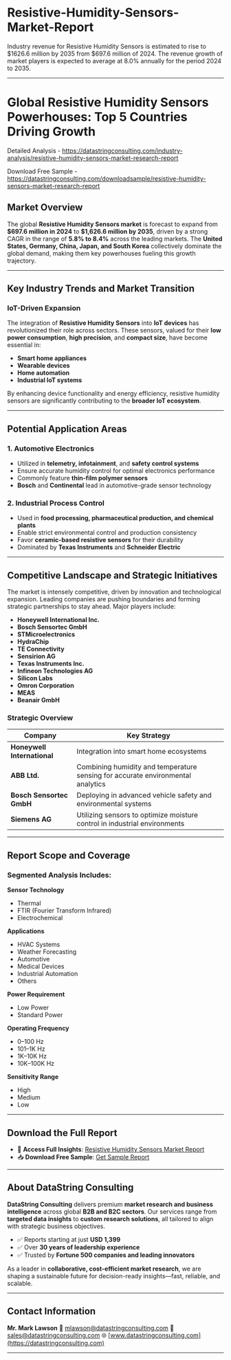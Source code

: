 # Resistive-Humidity-Sensors-Market-Report

Industry revenue for Resistive Humidity Sensors is estimated to rise to $1626.6 million by 2035 from $697.6 million of 2024. The revenue growth of market players is expected to average at 8.0% annually for the period 2024 to 2035.

---

# **Global Resistive Humidity Sensors Powerhouses: Top 5 Countries Driving Growth**

Detailed Analysis - https://datastringconsulting.com/industry-analysis/resistive-humidity-sensors-market-research-report

Download Free Sample - https://datastringconsulting.com/downloadsample/resistive-humidity-sensors-market-research-report

## **Market Overview**

The global **Resistive Humidity Sensors market** is forecast to expand from **\$697.6 million in 2024** to **\$1,626.6 million by 2035**, driven by a strong CAGR in the range of **5.8% to 8.4%** across the leading markets. The **United States, Germany, China, Japan, and South Korea** collectively dominate the global demand, making them key powerhouses fueling this growth trajectory.

---

## **Key Industry Trends and Market Transition**

### **IoT-Driven Expansion**

The integration of **Resistive Humidity Sensors** into **IoT devices** has revolutionized their role across sectors. These sensors, valued for their **low power consumption**, **high precision**, and **compact size**, have become essential in:

* **Smart home appliances**
* **Wearable devices**
* **Home automation**
* **Industrial IoT systems**

By enhancing device functionality and energy efficiency, resistive humidity sensors are significantly contributing to the **broader IoT ecosystem**.

---

## **Potential Application Areas**

### **1. Automotive Electronics**

* Utilized in **telemetry, infotainment**, and **safety control systems**
* Ensure accurate humidity control for optimal electronics performance
* Commonly feature **thin-film polymer sensors**
* **Bosch** and **Continental** lead in automotive-grade sensor technology

### **2. Industrial Process Control**

* Used in **food processing, pharmaceutical production, and chemical plants**
* Enable strict environmental control and production consistency
* Favor **ceramic-based resistive sensors** for their durability
* Dominated by **Texas Instruments** and **Schneider Electric**

---

## **Competitive Landscape and Strategic Initiatives**

The market is intensely competitive, driven by innovation and technological expansion. Leading companies are pushing boundaries and forming strategic partnerships to stay ahead. Major players include:

* **Honeywell International Inc.**
* **Bosch Sensortec GmbH**
* **STMicroelectronics**
* **HydraChip**
* **TE Connectivity**
* **Sensirion AG**
* **Texas Instruments Inc.**
* **Infineon Technologies AG**
* **Silicon Labs**
* **Omron Corporation**
* **MEAS**
* **Beanair GmbH**

### **Strategic Overview**

| **Company**                 | **Key Strategy**                                                                |
| --------------------------- | ------------------------------------------------------------------------------- |
| **Honeywell International** | Integration into smart home ecosystems                                          |
| **ABB Ltd.**                | Combining humidity and temperature sensing for accurate environmental analytics |
| **Bosch Sensortec GmbH**    | Deploying in advanced vehicle safety and environmental systems                  |
| **Siemens AG**              | Utilizing sensors to optimize moisture control in industrial environments       |

---

## **Report Scope and Coverage**

### **Segmented Analysis Includes:**

**Sensor Technology**

* Thermal
* FTIR (Fourier Transform Infrared)
* Electrochemical

**Applications**

* HVAC Systems
* Weather Forecasting
* Automotive
* Medical Devices
* Industrial Automation
* Others

**Power Requirement**

* Low Power
* Standard Power

**Operating Frequency**

* 0–100 Hz
* 101–1K Hz
* 1K–10K Hz
* 10K–100K Hz

**Sensitivity Range**

* High
* Medium
* Low

---

## **Download the Full Report**

* 📄 **Access Full Insights**: [Resistive Humidity Sensors Market Report](https://datastringconsulting.com/industry-analysis/resistive-humidity-sensors-market-research-report)
* 📥 **Download Free Sample**: [Get Sample Report](https://datastringconsulting.com/downloadsample/resistive-humidity-sensors-market-research-report)

---

## **About DataString Consulting**

**DataString Consulting** delivers premium **market research and business intelligence** across global **B2B and B2C sectors**. Our services range from **targeted data insights** to **custom research solutions**, all tailored to align with strategic business objectives.

* ✅ Reports starting at just **USD 1,399**
* ✅ Over **30 years of leadership experience**
* ✅ Trusted by **Fortune 500 companies and leading innovators**

As a leader in **collaborative, cost-efficient market research**, we are shaping a sustainable future for decision-ready insights—fast, reliable, and scalable.

---

## **Contact Information**

**Mr. Mark Lawson**
📧 [mlawson@datastringconsulting.com](mailto:mlawson@datastringconsulting.com)
📧 [sales@datastringconsulting.com](mailto:sales@datastringconsulting.com)
🌐 [www.datastringconsulting.com](https://datastringconsulting.com)

---

